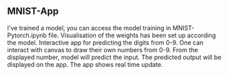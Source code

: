 ## MNIST-App
I've trained a model, you can access the model training in MNIST-Pytorch.ipynb file. Visualisation of the weights has been set up according the model. 
Interactive app for predicting the digits from 0-9. One can interact with canvas to draw their own numbers from 0-9. From the displayed number, model will predict the input.
The predicted output will be displayed on the app. The app shows real time update.
